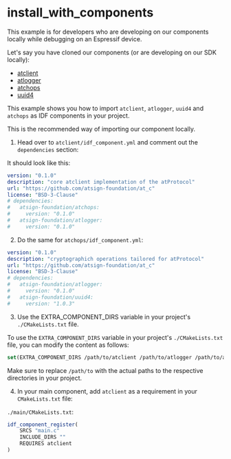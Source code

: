 # install_with_components

This example is for developers who are developing on our components locally while debugging on an Espressif device.

Let's say you have cloned our components (or are developing on our SDK locally):

- [atclient](https://github.com/atsign-foundation/at_c/tree/trunk/packages/atclient)
- [atlogger](https://github.com/atsign-foundation/at_c/tree/trunk/packages/atlogger)
- [atchops](https://github.com/atsign-foundation/at_c/tree/trunk/packages/atchops)
- [uuid4](https://github.com/atsign-foundation/uuid4)

This example shows you how to import `atclient`, `atlogger`, `uuid4` and `atchops` as IDF components in your project.

This is the recommended way of importing our component locally.

1. Head over to `atclient/idf_component.yml` and comment out the `dependencies` section:

It should look like this:

```yml
version: "0.1.0"
description: "core atclient implementation of the atProtocol"
url: "https://github.com/atsign-foundation/at_c"
license: "BSD-3-Clause"
# dependencies:
#   atsign-foundation/atchops:
#     version: "0.1.0"
#   atsign-foundation/atlogger:
#     version: "0.1.0"
```

2. Do the same for `atchops/idf_component.yml`:

```yml
version: "0.1.0"
description: "cryptographich operations tailored for atProtocol"
url: "https://github.com/atsign-foundation/at_c"
license: "BSD-3-Clause"
# dependencies:
#   atsign-foundation/atlogger:
#     version: "0.1.0"
#   atsign-foundation/uuid4:
#     version: "1.0.3"
```

3. Use the EXTRA_COMPONENT_DIRS variable in your project's `./CMakeLists.txt` file.

To use the `EXTRA_COMPONENT_DIRS` variable in your project's `./CMakeLists.txt` file, you can modify the content as follows:

```cmake
set(EXTRA_COMPONENT_DIRS /path/to/atclient /path/to/atlogger /path/to/atchops /path/to/uuid4)
```

Make sure to replace `/path/to` with the actual paths to the respective directories in your project.

4. In your main component, add `atclient` as a requirement in your `CMakeLists.txt` file:

`./main/CMakeLists.txt`:

```cmake
idf_component_register(
    SRCS "main.c"
    INCLUDE_DIRS ""
    REQUIRES atclient
)
```
